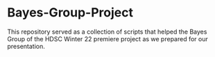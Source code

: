 # Bayes-Group-Project

This repository served as a collection of scripts that helped the Bayes Group of the HDSC Winter 22 premiere project as we prepared for our presentation.
